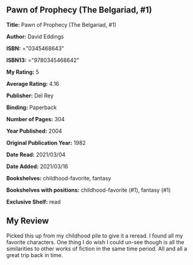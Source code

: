 ## Pawn of Prophecy (The Belgariad, #1)

**Title:** Pawn of Prophecy (The Belgariad, #1)

**Author:** David Eddings

**ISBN:** ="0345468643"

**ISBN13:** ="9780345468642"

**My Rating:** 5

**Average Rating:** 4.16

**Publisher:** Del Rey

**Binding:** Paperback

**Number of Pages:** 304

**Year Published:** 2004

**Original Publication Year:** 1982

**Date Read:** 2021/03/04

**Date Added:** 2021/03/16

**Bookshelves:** childhood-favorite, fantasy

**Bookshelves with positions:** childhood-favorite (#1), fantasy (#1)

**Exclusive Shelf:** read


## My Review

Picked this up from my childhood pile to give it a reread. I found all my favorite characters. One thing I do wish I could un-see though is all the similarities to other works of fiction in the same time period. All and all a great trip back in time.
